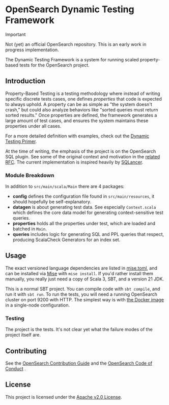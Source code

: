 # OpenSearch Dynamic Testing Framework

> [!IMPORTANT]
> Not (yet) an official OpenSearch repository. This is an early work in progress implementation.

The Dynamic Testing Framework is a system for running scaled property-based tests
for the OpenSearch project.

## Introduction

Property-Based Testing is a testing methodology where instead of writing specific discrete tests
cases, one defines *properties* that code is expected to always uphold. A property can be as simple
as "the system doesn't crash," but could also analyze behaviors like "sorted queries must return
sorted results." Once properties are defined, the framework generates a large amount of test cases,
and ensures the system maintains these properties under all cases.

For a more detailed definition with examples, check out the [Dynamic Testing Primer](./docs/primer.md).

At the time of writing, the emphasis of the project is on the OpenSearch SQL plugin. See some of the
original context and motivation in the [related RFC](https://github.com/opensearch-project/sql/issues/3220).
The current implementation is inspired heavily by [SQLancer](https://github.com/sqlancer/sqlancer).

### Module Breakdown

In addition to `src/main/scala/Main` there are 4 packages:
- **config** defines the configuration file found in `src/main/resources`, it should hopefully be
  self-explanatory.
- **datagen** is about generating test data. See especially `Context.scala` which defines the core
  data model for generating context-sensitive test queries.
- **properties** holds all the properties under test, which are loaded and batched in `Main`.
- **queries** includes logic for generating SQL and PPL queries that respect, producing ScalaCheck
  Generators for an index set.

## Usage

The exact versioned language dependencies are listed in [mise.toml](./mise.toml), and can be
installed via [Mise](https://mise.jdx.dev/) with `mise install`. If you'd rather install them
manually, you really just need a copy of Scala 3, SBT, and a version 21 JDK.

This is a normal SBT project. You can compile code with `sbt compile`, and run it with `sbt run`. To
run the tests, you will need a running OpenSearch cluster on port 9200 with HTTP. The simplest way
is with [the Docker image](https://opensearch.org/docs/latest/install-and-configure/install-opensearch/docker/)
in a single-node configuration.

### Testing

The project is the tests. It's not clear yet what the failure modes of the project itself are.

## Contributing

See the [OpenSearch Contribution Guide](https://github.com/opensearch-project/.github/blob/main/CONTRIBUTING.md)
and the [OpenSearch Code of Conduct](https://github.com/opensearch-project/.github/blob/main/CODE_OF_CONDUCT.md) .

## License

This project is licensed under the [Apache v2.0 License](./LICENSE).
